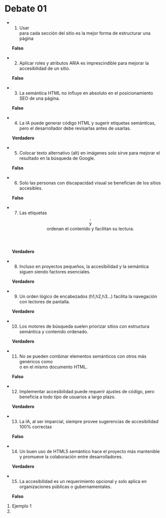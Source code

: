 # Debate 01
- 1. Usar <div> para cada sección del sitio es la mejor forma de estructurar una página
    
    **Falso**
    
-  2. Aplicar roles y atributos ARIA es imprescindible para mejorar la accesibilidad de un sitio.
    
    **Falso** 
    
-  3. La semántica HTML no influye en absoluto en el posicionamiento SEO de una página.
    
    **Falso** 
    
- 4. La IA puede generar código HTML y sugerir etiquetas semánticas, pero el desarrollador debe revisarlas antes de usarlas.
    
    **Verdadero** 
    
-  5. Colocar texto alternativo (alt) en imágenes solo sirve para mejorar el resultado en la búsqueda de Google.
    
    **Falso** 
    
-  6. Solo las personas con discapacidad visual se benefician de los sitios accesibles.
    
    **Falso**
    
-  7. Las etiquetas <header>, <main> y <footer> ordenan el contenido y facilitan su lectura.
    
    **Verdadero** 
    
-  8. Incluso en proyectos pequeños, la accesibilidad y la semántica siguen siendo factores esenciales.
    
    **Verdadero** 
    
-  9. Un orden lógico de encabezados (h1,h2,h3…) facilita la navegación con lectores de pantalla.
    
    **Verdadero** 
    
-  10. Los motores de búsqueda suelen priorizar sitios con estructura semántica y contenido ordenado.
    
    **Verdadero** 
    
-  11. No se pueden combinar elementos semánticos con otros más genéricos como <div> o <span> en el mismo documento HTML.
    
    **Falso** 
    
-  12. Implementar accesibilidad puede requerir ajustes de código, pero beneficia a todo tipo de usuarios a largo plazo.
    
    **Verdadero** 
    
-  13. La IA, al ser imparcial, siempre provee sugerencias de accesibilidad 100% correctas
    
    **Falso**
    
-  14. Un buen uso de HTML5 semántico hace el proyecto más mantenible y promueve la colaboración entre desarrolladores.
    
    **Verdadero**
    
-  15. La accesibilidad es un requerimiento opcional y solo aplica en organizaciones públicas o gubernamentales.
    
    **Falso**

  1. Ejemplo 1
2. 
